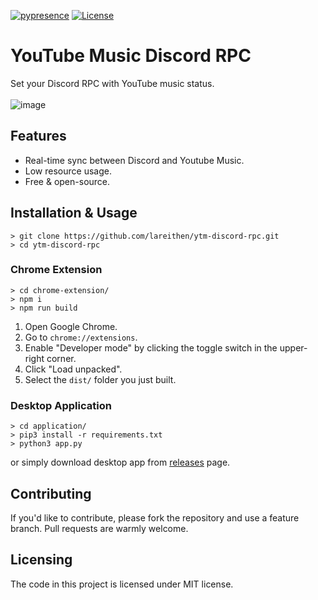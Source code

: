 [![pypresence](https://img.shields.io/badge/using-pypresence-00bb88.svg)](https://github.com/qwertyquerty/pypresence)
[![License](https://img.shields.io/badge/license-MIT-blue.svg)](https://opensource.org/licenses/MIT)

# YouTube Music Discord RPC
Set your Discord RPC with YouTube music status.\
\
![image](https://user-images.githubusercontent.com/72984140/221476114-6298fa56-be38-4f90-b6f9-fddd1245d28c.png)

## Features
* Real-time sync between Discord and Youtube Music.
* Low resource usage.
* Free & open-source.

## Installation & Usage
```
> git clone https://github.com/lareithen/ytm-discord-rpc.git
> cd ytm-discord-rpc
```

### Chrome Extension
```
> cd chrome-extension/
> npm i
> npm run build
```
1. Open Google Chrome.
2. Go to `chrome://extensions`.
3. Enable "Developer mode" by clicking the toggle switch in the upper-right corner.
4. Click "Load unpacked".
5. Select the `dist/` folder you just built.

### Desktop Application
```
> cd application/
> pip3 install -r requirements.txt
> python3 app.py
```
or simply download desktop app from [releases](https://github.com/lareithen/ytm-discord-rpc/releases) page.

## Contributing

If you'd like to contribute, please fork the repository and use a feature branch. Pull requests are warmly welcome.

## Licensing

The code in this project is licensed under MIT license.

